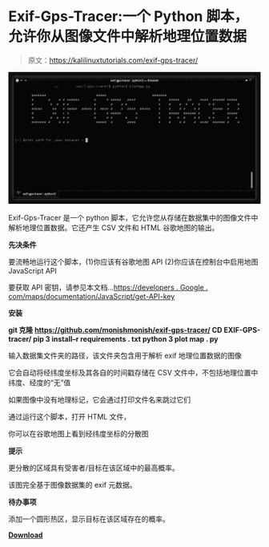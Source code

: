 # Exif-Gps-Tracer:一个 Python 脚本，允许你从图像文件中解析地理位置数据

> 原文：<https://kalilinuxtutorials.com/exif-gps-tracer/>

[![Exif-Gps-Tracer : A Python Script Which Allows You To Parse GeoLocation Data From Your Image Files](img//2cf68426f1b0efbe30123b4c4b623596.png "Exif-Gps-Tracer : A Python Script Which Allows You To Parse GeoLocation Data From Your Image Files")](https://1.bp.blogspot.com/-F3fuaqmktIg/X_yUOYkLV7I/AAAAAAAAITk/ZubuigrctfAMtElSbLNftJvxImvcPlfFgCLcBGAsYHQ/s728/exif-gps-tracer%25281%2529.png)

Exif-Gps-Tracer 是一个 python 脚本，它允许您从存储在数据集中的图像文件中解析地理位置数据。它还产生 CSV 文件和 HTML 谷歌地图的输出。

**先决条件**

要流畅地运行这个脚本，(1)你应该有谷歌地图 API (2)你应该在控制台中启用地图 JavaScript API

要获取 API 密钥，请参见本文档…[https://developers . Google . com/maps/documentation/JavaScript/get-API-key](https://developers.google.com/maps/documentation/javascript/get-api-key)

**安装**

**git 克隆 https://github.com/monishmonish/exif-gps-tracer/
CD EXIF-GPS-tracer/
pip 3 install–r requirements . txt
python 3 plot map . py**

输入数据集文件夹的路径，该文件夹包含用于解析 exif 地理位置数据的图像

它会自动将经纬度坐标及其各自的时间戳存储在 CSV 文件中，不包括地理位置中纬度、经度的“无”值

如果图像中没有地理标记，它会通过打印文件名来跳过它们

通过运行这个脚本，打开 HTML 文件，

你可以在谷歌地图上看到经纬度坐标的分散图

**提示**

更分散的区域具有受害者/目标在该区域中的最高概率。

该图完全基于图像数据集的 exif 元数据。

**待办事项**

添加一个圆形热区，显示目标在该区域存在的概率。

[**Download**](https://github.com/monishmonish/exif-gps-tracer)
